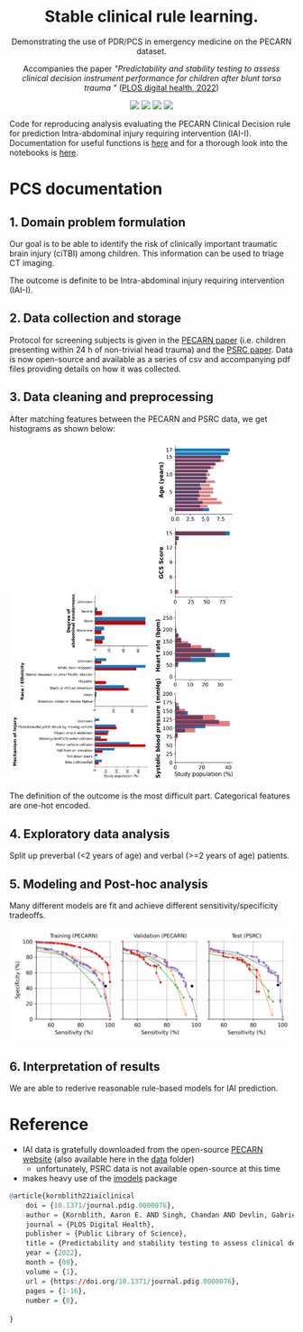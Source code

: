 <h1 align="center"> Stable clinical rule learning.</h1>
<p align="center"> Demonstrating the use of PDR/PCS in emergency medicine on the PECARN dataset. 
</p>
<p align="center"> Accompanies the paper <i>"Predictability and stability testing to assess clinical decision instrument performance for children after blunt torso trauma
"</i> (<a href="https://journals.plos.org/digitalhealth/article?id=10.1371/journal.pdig.0000076">PLOS digital health, 2022</a>)
</p>
<p align="center">
<img src="https://img.shields.io/badge/license-mit-blue.svg">
  <img src="https://img.shields.io/badge/python-3.6--3.8-blue">
  <a href="https://github.com/Yu-group/pcs-pipeline/actions"><img src="https://github.com/Yu-group/pcs-pipeline/workflows/tests/badge.svg"></a>
  <img src="https://img.shields.io/github/checks-status/Yu-group/pcs-pipeline/master">
</p> 

Code for reproducing analysis evaluating the PECARN Clinical Decision rule for prediction Intra-abdominal injury requiring intervention (IAI-I). 
Documentation for useful functions is [here](csinva.io/iai-clinical-decision-rule) and for a thorough look into the notebooks is [here](https://github.com/csinva/iai-clinical-decision-rule/tree/master/notebooks).

# PCS documentation

## 1. Domain problem formulation

Our goal is to be able to identify the risk of clinically important traumatic brain injury (ciTBI) among children. This information can be used to triage CT imaging.

The outcome is definite to be Intra-abdominal injury requiring intervention (IAI-I).

## 2. Data collection and storage

Protocol for screening subjects is given in the [PECARN paper](https://www.annemergmed.com/article/S0196-0644(12)01743-X/fulltext) (i.e. children presenting within 24 h of non-trivial head trauma) and the [PSRC paper](https://www.sciencedirect.com/science/article/abs/pii/S1072751517300376). Data is now open-source and available as a series of csv and accompanying pdf files providing details on how it was collected.

## 3. Data cleaning and preprocessing

After matching features between the PECARN and PSRC data, we get histograms as shown below:



<img src="reports/figs/matched_hists.png" width="50%"><img src="reports/figs/matched_hists_continuous.png" width="30%">

The definition of the outcome is the most difficult part. Categorical features are one-hot encoded.

## 4. Exploratory data analysis

Split up preverbal (<2 years of age) and verbal (>=2 years of age) patients.

## 5. Modeling and Post-hoc analysis

Many different models are fit and achieve different sensitivity/specificity tradeoffs.

![](reports/figs/metrics_3_splits.png)

## 6. Interpretation of results

We are able to rederive reasonable rule-based models for IAI prediction.


# Reference
- IAI data is gratefully downloaded from the open-source [PECARN website](http://pecarn.org/studyDatasets/Default) (also available here in the [data](data) folder)
    - unfortunately, PSRC data is not available open-source at this time
- makes heavy use of the [imodels](https://github.com/csinva/interpretability-implementations-demos) package


```R
@article{kornblith22iaiclinical
    doi = {10.1371/journal.pdig.0000076},
    author = {Kornblith, Aaron E. AND Singh, Chandan AND Devlin, Gabriel AND Addo, Newton AND Streck, Christian J. AND Holmes, James F. AND Kuppermann, Nathan AND Grupp-Phelan, Jacqueline AND Fineman, Jeffrey AND Butte, Atul J. AND Yu, Bin},
    journal = {PLOS Digital Health},
    publisher = {Public Library of Science},
    title = {Predictability and stability testing to assess clinical decision instrument performance for children after blunt torso trauma},
    year = {2022},
    month = {08},
    volume = {1},
    url = {https://doi.org/10.1371/journal.pdig.0000076},
    pages = {1-16},
    number = {8},

}
```
